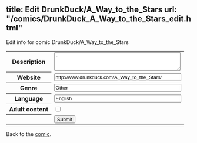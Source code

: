 title: Edit DrunkDuck/A_Way_to_the_Stars
url: "/comics/DrunkDuck_A_Way_to_the_Stars_edit.html"
---
Edit info for comic DrunkDuck/A_Way_to_the_Stars

<form name="comic" action="http://gaepostmail.appspot.com/comic/" method="post">
<table class="comicinfo">
<tr>
<th>Description</th><td><textarea name="description" cols="40" rows="3">-</textarea></td>
</tr>
<tr>
<th>Website</th><td><input type="text" name="url" value="http://www.drunkduck.com/A_Way_to_the_Stars/" size="40"/></td>
</tr>
<tr>
<th>Genre</th><td><input type="text" name="genre" value="Other" size="40"/></td>
</tr>
<tr>
<th>Language</th><td><input type="text" name="language" value="English" size="40"/></td>
</tr>
<tr>
<th>Adult content</th><td><input type="checkbox" name="adult" value="adult" /></td>
</tr>
<tr>
<th></th><td>
<input type="hidden" name="comic" value="DrunkDuck_A_Way_to_the_Stars" />
<input type="submit" name="submit" value="Submit" />
</td>
</tr>
</table>
</form>

Back to the [comic](DrunkDuck_A_Way_to_the_Stars.html).
